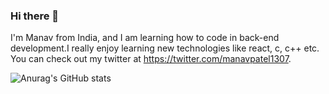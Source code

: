 ### Hi there 👋

I'm Manav from India, and I am learning how to code in back-end development.I really enjoy learning new technologies like react, c, c++ etc. You can check out my twitter at https://twitter.com/manavpatel1307.

![Anurag's GitHub stats](https://github-readme-stats.vercel.app/api?username=manavpatel&hide=contribs,prs)


